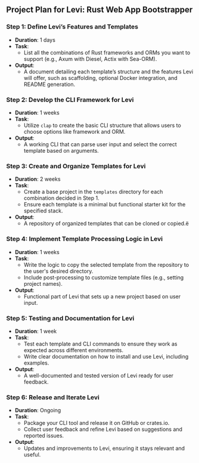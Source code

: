 ## Project Plan for Levi: Rust Web App Bootstrapper

### Step 1: Define Levi’s Features and Templates

- **Duration**: 1 days
- **Task**:
  - List all the combinations of Rust frameworks and ORMs you want to support (e.g., Axum with Diesel, Actix with Sea-ORM).
- **Output**:
  - A document detailing each template’s structure and the features Levi will offer, such as scaffolding, optional Docker integration, and README generation.

### Step 2: Develop the CLI Framework for Levi

- **Duration**: 1 weeks
- **Task**:
  - Utilize `clap` to create the basic CLI structure that allows users to choose options like framework and ORM.
- **Output**:
  - A working CLI that can parse user input and select the correct template based on arguments.

### Step 3: Create and Organize Templates for Levi

- **Duration**: 2 weeks
- **Task**:
  - Create a base project in the `templates` directory for each combination decided in Step 1.
  - Ensure each template is a minimal but functional starter kit for the specified stack.
- **Output**:
  - A repository of organized templates that can be cloned or copied.ё

### Step 4: Implement Template Processing Logic in Levi

- **Duration**: 1 weeks
- **Task**:
  - Write the logic to copy the selected template from the repository to the user's desired directory.
  - Include post-processing to customize template files (e.g., setting project names).
- **Output**:
  - Functional part of Levi that sets up a new project based on user input.

### Step 5: Testing and Documentation for Levi

- **Duration**: 1 week
- **Task**:
  - Test each template and CLI commands to ensure they work as expected across different environments.
  - Write clear documentation on how to install and use Levi, including examples.
- **Output**:
  - A well-documented and tested version of Levi ready for user feedback.

### Step 6: Release and Iterate Levi

- **Duration**: Ongoing
- **Task**:
  - Package your CLI tool and release it on GitHub or crates.io.
  - Collect user feedback and refine Levi based on suggestions and reported issues.
- **Output**:
  - Updates and improvements to Levi, ensuring it stays relevant and useful.

